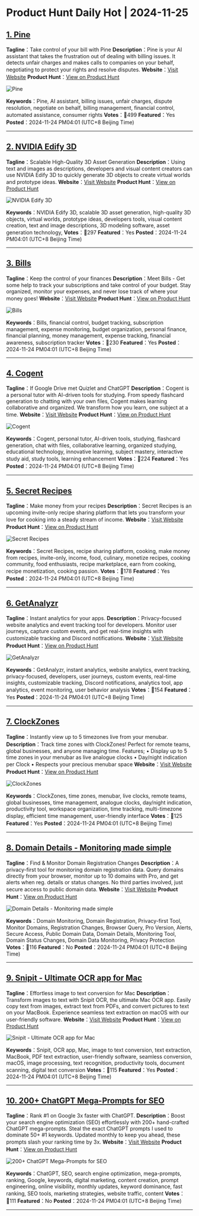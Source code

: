 # Product Hunt Daily Hot | 2024-11-25

## [1. Pine](https://www.producthunt.com/posts/pine-15?utm_campaign=producthunt-api&utm_medium=api-v2&utm_source=Application%3A+phtrends+%28ID%3A+147529%29)
**Tagline**：Take control of your bill with Pine
**Description**：Pine is your AI assistant that takes the frustration out of dealing with billing issues. It detects unfair charges and makes calls to companies on your behalf, negotiating to protect your rights and resolve disputes.
**Website**：[Visit Website](https://www.producthunt.com/r/37NNYBARKYVM7R?utm_campaign=producthunt-api&utm_medium=api-v2&utm_source=Application%3A+phtrends+%28ID%3A+147529%29)
**Product Hunt**：[View on Product Hunt](https://www.producthunt.com/posts/pine-15?utm_campaign=producthunt-api&utm_medium=api-v2&utm_source=Application%3A+phtrends+%28ID%3A+147529%29)

![Pine](https://ph-files.imgix.net/5308de34-d9cc-4f06-9b54-4185b7b3ff65.png?auto=format&fit=crop&frame=1&h=512&w=1024)

**Keywords**：Pine, AI assistant, billing issues, unfair charges, dispute resolution, negotiate on behalf, billing management, financial control, automated assistance, consumer rights
**Votes**：🔺499
**Featured**：Yes
**Posted**：2024-11-24 PM04:01 (UTC+8 Beijing Time)

---

## [2. NVIDIA Edify 3D](https://www.producthunt.com/posts/nvidia-edify-3d?utm_campaign=producthunt-api&utm_medium=api-v2&utm_source=Application%3A+phtrends+%28ID%3A+147529%29)
**Tagline**：Scalable High-Quality 3D Asset Generation
**Description**：Using text and images as descriptions, developers and visual content creators can use NVIDIA Edify 3D to quickly generate 3D objects to create virtual worlds and prototype ideas.
**Website**：[Visit Website](https://www.producthunt.com/r/BDRQNK4MWZEWWG?utm_campaign=producthunt-api&utm_medium=api-v2&utm_source=Application%3A+phtrends+%28ID%3A+147529%29)
**Product Hunt**：[View on Product Hunt](https://www.producthunt.com/posts/nvidia-edify-3d?utm_campaign=producthunt-api&utm_medium=api-v2&utm_source=Application%3A+phtrends+%28ID%3A+147529%29)

![NVIDIA Edify 3D](https://ph-files.imgix.net/ee93ab53-f12c-4a59-be95-b143e1aac0fc.jpeg?auto=format&fit=crop&frame=1&h=512&w=1024)

**Keywords**：NVIDIA Edify 3D, scalable 3D asset generation, high-quality 3D objects, virtual worlds, prototype ideas, developers tools, visual content creation, text and image descriptions, 3D modeling software, asset generation technology,
**Votes**：🔺297
**Featured**：Yes
**Posted**：2024-11-24 PM04:01 (UTC+8 Beijing Time)

---

## [3. Bills](https://www.producthunt.com/posts/bills?utm_campaign=producthunt-api&utm_medium=api-v2&utm_source=Application%3A+phtrends+%28ID%3A+147529%29)
**Tagline**：Keep the control of your finances
**Description**：Meet Bills - Get some help to track your subscriptions and take control of your budget. Stay organized, monitor your expenses, and never lose track of where your money goes!
**Website**：[Visit Website](https://www.producthunt.com/r/DFJTMPPOVHSYQB?utm_campaign=producthunt-api&utm_medium=api-v2&utm_source=Application%3A+phtrends+%28ID%3A+147529%29)
**Product Hunt**：[View on Product Hunt](https://www.producthunt.com/posts/bills?utm_campaign=producthunt-api&utm_medium=api-v2&utm_source=Application%3A+phtrends+%28ID%3A+147529%29)

![Bills](https://ph-files.imgix.net/fa05aa0f-96a4-4ebe-8309-b2cbc3ca3c0c.png?auto=format&fit=crop&frame=1&h=512&w=1024)

**Keywords**：Bills, financial control, budget tracking, subscription management, expense monitoring, budget organization, personal finance, financial planning, money management, expense tracking, financial awareness, subscription tracker
**Votes**：🔺230
**Featured**：Yes
**Posted**：2024-11-24 PM04:01 (UTC+8 Beijing Time)

---

## [4. Cogent](https://www.producthunt.com/posts/cogent?utm_campaign=producthunt-api&utm_medium=api-v2&utm_source=Application%3A+phtrends+%28ID%3A+147529%29)
**Tagline**：If Google Drive met Quizlet and ChatGPT
**Description**：Cogent is a personal tutor with AI-driven tools for studying. From speedy flashcard generation to chatting with your own files, Cogent makes learning collaborative and organized. We transform how you learn, one subject at a time.
**Website**：[Visit Website](https://www.producthunt.com/r/FZDCZL2BONWCWZ?utm_campaign=producthunt-api&utm_medium=api-v2&utm_source=Application%3A+phtrends+%28ID%3A+147529%29)
**Product Hunt**：[View on Product Hunt](https://www.producthunt.com/posts/cogent?utm_campaign=producthunt-api&utm_medium=api-v2&utm_source=Application%3A+phtrends+%28ID%3A+147529%29)

![Cogent](https://ph-files.imgix.net/a8de430c-1571-4e20-a525-823f485e5a38.png?auto=format&fit=crop&frame=1&h=512&w=1024)

**Keywords**：Cogent, personal tutor, AI-driven tools, studying, flashcard generation, chat with files, collaborative learning, organized studying, educational technology, innovative learning, subject mastery, interactive study aid, study tools, learning enhancement
**Votes**：🔺224
**Featured**：Yes
**Posted**：2024-11-24 PM04:01 (UTC+8 Beijing Time)

---

## [5. Secret Recipes](https://www.producthunt.com/posts/secret-recipes-3?utm_campaign=producthunt-api&utm_medium=api-v2&utm_source=Application%3A+phtrends+%28ID%3A+147529%29)
**Tagline**：Make money from your recipes
**Description**：Secret Recipes is an upcoming invite-only recipe sharing platform that lets you transform your love for cooking into a steady stream of income.
**Website**：[Visit Website](https://www.producthunt.com/r/26IAJME6FNPMXM?utm_campaign=producthunt-api&utm_medium=api-v2&utm_source=Application%3A+phtrends+%28ID%3A+147529%29)
**Product Hunt**：[View on Product Hunt](https://www.producthunt.com/posts/secret-recipes-3?utm_campaign=producthunt-api&utm_medium=api-v2&utm_source=Application%3A+phtrends+%28ID%3A+147529%29)

![Secret Recipes](https://ph-files.imgix.net/5c2f09c1-f205-425a-8ffe-00d68f45ba6d.png?auto=format&fit=crop&frame=1&h=512&w=1024)

**Keywords**：Secret Recipes, recipe sharing platform, cooking, make money from recipes, invite-only, income, food, culinary, monetize recipes, cooking community, food enthusiasts, recipe marketplace, earn from cooking, recipe monetization, cooking passion.
**Votes**：🔺178
**Featured**：Yes
**Posted**：2024-11-24 PM04:01 (UTC+8 Beijing Time)

---

## [6. GetAnalyzr](https://www.producthunt.com/posts/getanalyzr?utm_campaign=producthunt-api&utm_medium=api-v2&utm_source=Application%3A+phtrends+%28ID%3A+147529%29)
**Tagline**：Instant analytics for your apps.
**Description**：Privacy-focused website analytics and event tracking tool for developers. Monitor user journeys, capture custom events, and get real-time insights with customizable tracking and Discord notifications.
**Website**：[Visit Website](https://www.producthunt.com/r/VUMEWNVF3WUJU3?utm_campaign=producthunt-api&utm_medium=api-v2&utm_source=Application%3A+phtrends+%28ID%3A+147529%29)
**Product Hunt**：[View on Product Hunt](https://www.producthunt.com/posts/getanalyzr?utm_campaign=producthunt-api&utm_medium=api-v2&utm_source=Application%3A+phtrends+%28ID%3A+147529%29)

![GetAnalyzr](https://ph-files.imgix.net/708036dc-91b1-40cb-a2b2-6c4937baebef.png?auto=format&fit=crop&frame=1&h=512&w=1024)

**Keywords**：GetAnalyzr, instant analytics, website analytics, event tracking, privacy-focused, developers, user journeys, custom events, real-time insights, customizable tracking, Discord notifications, analytics tool, app analytics, event monitoring, user behavior analysis
**Votes**：🔺154
**Featured**：Yes
**Posted**：2024-11-24 PM04:01 (UTC+8 Beijing Time)

---

## [7. ClockZones](https://www.producthunt.com/posts/clockzones?utm_campaign=producthunt-api&utm_medium=api-v2&utm_source=Application%3A+phtrends+%28ID%3A+147529%29)
**Tagline**：Instantly view up to 5 timezones live from your menubar.
**Description**：Track time zones with ClockZones! Perfect for remote teams, global businesses, and anyone managing time. Features; • Display up to 5 time zones in your menubar as live analogue clocks • Day/night indication per Clock • Respects your precious menubar space
**Website**：[Visit Website](https://www.producthunt.com/r/N6GGNUBKVEHQAK?utm_campaign=producthunt-api&utm_medium=api-v2&utm_source=Application%3A+phtrends+%28ID%3A+147529%29)
**Product Hunt**：[View on Product Hunt](https://www.producthunt.com/posts/clockzones?utm_campaign=producthunt-api&utm_medium=api-v2&utm_source=Application%3A+phtrends+%28ID%3A+147529%29)

![ClockZones](https://ph-files.imgix.net/5a7a1845-d7c5-4b18-92f3-afa089db6f57.png?auto=format&fit=crop&frame=1&h=512&w=1024)

**Keywords**：ClockZones, time zones, menubar, live clocks, remote teams, global businesses, time management, analogue clocks, day/night indication, productivity tool, workspace organization, time tracking, multi-timezone display, efficient time management, user-friendly interface
**Votes**：🔺125
**Featured**：Yes
**Posted**：2024-11-24 PM04:01 (UTC+8 Beijing Time)

---

## [8. Domain Details - Monitoring made simple](https://www.producthunt.com/posts/domain-details-monitoring-made-simple?utm_campaign=producthunt-api&utm_medium=api-v2&utm_source=Application%3A+phtrends+%28ID%3A+147529%29)
**Tagline**：Find & Monitor Domain Registration Changes
**Description**：A privacy-first tool for monitoring domain registration data. Query domains directly from your browser, monitor up to 10 domains with Pro, and get alerts when reg. details or status changes. No third parties involved, just secure access to public domain data.
**Website**：[Visit Website](https://www.producthunt.com/r/WEYPOUUFR2MTHB?utm_campaign=producthunt-api&utm_medium=api-v2&utm_source=Application%3A+phtrends+%28ID%3A+147529%29)
**Product Hunt**：[View on Product Hunt](https://www.producthunt.com/posts/domain-details-monitoring-made-simple?utm_campaign=producthunt-api&utm_medium=api-v2&utm_source=Application%3A+phtrends+%28ID%3A+147529%29)

![Domain Details - Monitoring made simple](https://ph-files.imgix.net/5a31f0cf-fa31-4d90-b01c-3065dcbcf73c.jpeg?auto=format&fit=crop&frame=1&h=512&w=1024)

**Keywords**：Domain Monitoring, Domain Registration, Privacy-first Tool, Monitor Domains, Registration Changes, Browser Query, Pro Version, Alerts, Secure Access, Public Domain Data, Domain Details, Monitoring Tool, Domain Status Changes, Domain Data Monitoring, Privacy Protection
**Votes**：🔺116
**Featured**：No
**Posted**：2024-11-24 PM04:01 (UTC+8 Beijing Time)

---

## [9. Snipit - Ultimate OCR app for Mac](https://www.producthunt.com/posts/snipit-ultimate-ocr-app-for-mac?utm_campaign=producthunt-api&utm_medium=api-v2&utm_source=Application%3A+phtrends+%28ID%3A+147529%29)
**Tagline**：Effortless image to text conversion for Mac
**Description**：Transform images to text with Snipit OCR, the ultimate Mac OCR app. Easily copy text from images, extract text from PDFs, and convert pictures to text on your MacBook. Experience seamless text extraction on macOS with our user-friendly software.
**Website**：[Visit Website](https://www.producthunt.com/r/NQAT4R54C4DHLD?utm_campaign=producthunt-api&utm_medium=api-v2&utm_source=Application%3A+phtrends+%28ID%3A+147529%29)
**Product Hunt**：[View on Product Hunt](https://www.producthunt.com/posts/snipit-ultimate-ocr-app-for-mac?utm_campaign=producthunt-api&utm_medium=api-v2&utm_source=Application%3A+phtrends+%28ID%3A+147529%29)

![Snipit - Ultimate OCR app for Mac](https://ph-files.imgix.net/5e75661a-6695-47c6-9e78-2ca26d131f88.webp?auto=format&fit=crop&frame=1&h=512&w=1024)

**Keywords**：Snipit, OCR app, Mac, image to text conversion, text extraction, MacBook, PDF text extraction, user-friendly software, seamless conversion, macOS, image processing, text recognition, productivity tools, document scanning, digital text conversion
**Votes**：🔺115
**Featured**：Yes
**Posted**：2024-11-24 PM04:01 (UTC+8 Beijing Time)

---

## [10. 200+ ChatGPT Mega-Prompts for SEO](https://www.producthunt.com/posts/200-chatgpt-mega-prompts-for-seo?utm_campaign=producthunt-api&utm_medium=api-v2&utm_source=Application%3A+phtrends+%28ID%3A+147529%29)
**Tagline**：Rank #1 on Google 3x faster with ChatGPT.
**Description**：Boost your search engine optimization (SEO) effortlessly with 200+ hand-crafted ChatGPT mega-prompts. Steal the exact ChatGPT prompts I used to dominate 50+ #1 keywords. Updated monthly to keep you ahead, these prompts slash your ranking time by 3x.
**Website**：[Visit Website](https://www.producthunt.com/r/LCZKT5DO2ZUMW2?utm_campaign=producthunt-api&utm_medium=api-v2&utm_source=Application%3A+phtrends+%28ID%3A+147529%29)
**Product Hunt**：[View on Product Hunt](https://www.producthunt.com/posts/200-chatgpt-mega-prompts-for-seo?utm_campaign=producthunt-api&utm_medium=api-v2&utm_source=Application%3A+phtrends+%28ID%3A+147529%29)

![200+ ChatGPT Mega-Prompts for SEO](https://ph-files.imgix.net/a18786b0-902a-443f-b553-4db0ee4b829f.png?auto=format&fit=crop&frame=1&h=512&w=1024)

**Keywords**：ChatGPT, SEO, search engine optimization, mega-prompts, ranking, Google, keywords, digital marketing, content creation, prompt engineering, online visibility, monthly updates, keyword dominance, fast ranking, SEO tools, marketing strategies, website traffic, content
**Votes**：🔺111
**Featured**：No
**Posted**：2024-11-24 PM04:01 (UTC+8 Beijing Time)

---

